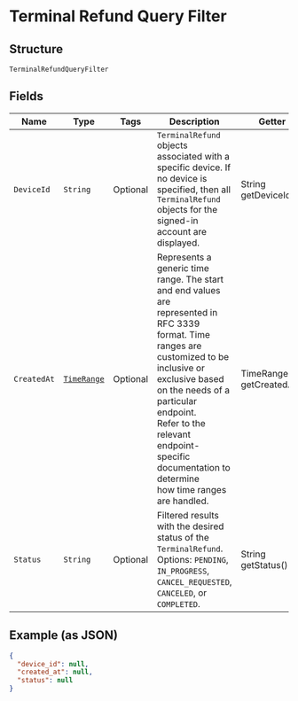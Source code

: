 
# Terminal Refund Query Filter

## Structure

`TerminalRefundQueryFilter`

## Fields

| Name | Type | Tags | Description | Getter |
|  --- | --- | --- | --- | --- |
| `DeviceId` | `String` | Optional | `TerminalRefund` objects associated with a specific device. If no device is specified, then all<br>`TerminalRefund` objects for the signed-in account are displayed. | String getDeviceId() |
| `CreatedAt` | [`TimeRange`](../../doc/models/time-range.md) | Optional | Represents a generic time range. The start and end values are<br>represented in RFC 3339 format. Time ranges are customized to be<br>inclusive or exclusive based on the needs of a particular endpoint.<br>Refer to the relevant endpoint-specific documentation to determine<br>how time ranges are handled. | TimeRange getCreatedAt() |
| `Status` | `String` | Optional | Filtered results with the desired status of the `TerminalRefund`.<br>Options: `PENDING`, `IN_PROGRESS`, `CANCEL_REQUESTED`, `CANCELED`, or `COMPLETED`. | String getStatus() |

## Example (as JSON)

```json
{
  "device_id": null,
  "created_at": null,
  "status": null
}
```

